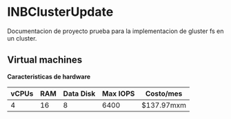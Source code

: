 # INBClusterUpdate
Documentacion de proyecto prueba para la implementacion de gluster fs en un cluster.

## Virtual machines

**Caracteristicas de hardware**

| vCPUs | RAM | Data Disk | Max IOPS | Costo/mes  |
| :---- | :-- | :-------- | :------- | ---------- |
| 4     | 16  | 8         | 6400     | $137.97mxm |


